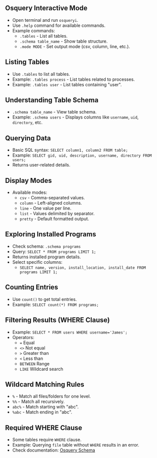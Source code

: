 ## Osquery Interactive Mode
 
- Open terminal and run `osqueryi`.
- Use `.help` command for available commands.
- Example commands:
  - `.tables` - List all tables.
  - `.schema table_name` - Show table structure.
  - `.mode MODE` - Set output mode (csv, column, line, etc.).                     

## Listing Tables                          

- Use `.tables` to list all tables.
- Example: `.tables process` - List tables related to processes.
- Example: `.tables user` - List tables containing "user".

## Understanding Table Schema

- `.schema table_name` - View table schema.
- Example: `.schema users` - Displays columns like `username`, `uid`, `directory`, etc.

## Querying Data

- Basic SQL syntax: `SELECT column1, column2 FROM table;`
- Example: `SELECT gid, uid, description, username, directory FROM users;`
- Returns user-related details.

## Display Modes

- Available modes:
  - `csv` - Comma-separated values.
  - `column` - Left-aligned columns.
  - `line` - One value per line.
  - `list` - Values delimited by separator.
  - `pretty` - Default formatted output.

## Exploring Installed Programs

- Check schema: `.schema programs`
- Query: `SELECT * FROM programs LIMIT 1;`
- Returns installed program details.
- Select specific columns:
  - `SELECT name, version, install_location, install_date FROM programs LIMIT 1;`

## Counting Entries

- Use `count()` to get total entries.
- Example: `SELECT count(*) FROM programs;`

## Filtering Results (WHERE Clause)

- Example: `SELECT * FROM users WHERE username='James';`
- Operators:
  - `=` Equal
  - `<>` Not equal
  - `>` Greater than
  - `<` Less than
  - `BETWEEN` Range
  - `LIKE` Wildcard search

## Wildcard Matching Rules

- `%` - Match all files/folders for one level.
- `%%` - Match all recursively.
- `abc%` - Match starting with "abc".
- `%abc` - Match ending in "abc".

## Required WHERE Clause

- Some tables require `WHERE` clause.
- Example: Querying `file` table without `WHERE` results in an error.
- Check documentation: [Osquery Schema](https://osquery.io/schema/#file)
